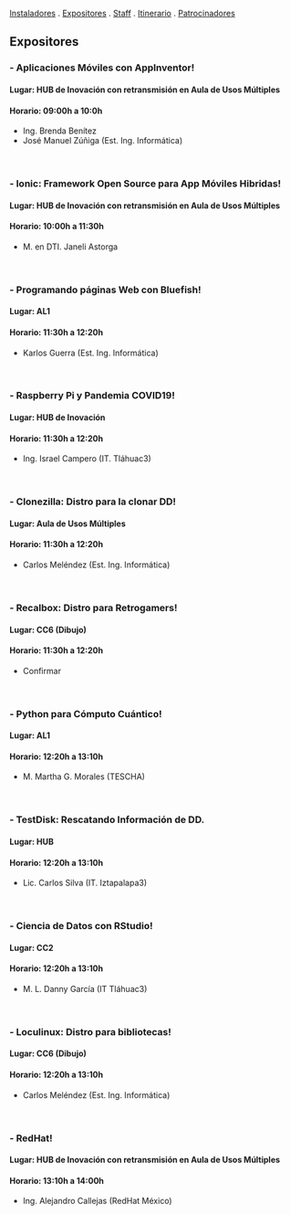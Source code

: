[Instaladores](./instaladores.md) . [Expositores](./expositores) . [Staff](./staff.md) . [Itinerario](./itinerario.md) . [Patrocinadores](./patrocinadores.md)

## Expositores

### - Aplicaciones Móviles con AppInventor!
#### Lugar: HUB de Inovación con retransmisión en Aula de Usos Múltiples
#### Horario: 09:00h a 10:0h
- Ing. Brenda Benítez
- José Manuel Zúñiga (Est. Ing. Informática)<br><br><br>

### - Ionic: Framework Open Source para App Móviles Hibridas!
#### Lugar: HUB de Inovación con retransmisión en Aula de Usos Múltiples
#### Horario: 10:00h a 11:30h
- M. en DTI. Janeli Astorga<br><br><br>

### - Programando páginas Web con Bluefish!
#### Lugar: AL1
#### Horario: 11:30h a 12:20h
- Karlos Guerra (Est. Ing. Informática)<br><br><br>

### - Raspberry Pi y Pandemia COVID19!
#### Lugar: HUB de Inovación
#### Horario: 11:30h a 12:20h
- Ing. Israel Campero (IT. Tláhuac3)<br><br><br>

### - Clonezilla: Distro para la clonar DD!
#### Lugar: Aula de Usos Múltiples
#### Horario: 11:30h a 12:20h
- Carlos Meléndez (Est. Ing. Informática)<br><br><br>

### - Recalbox: Distro para Retrogamers!
#### Lugar: CC6 (Dibujo)
#### Horario: 11:30h a 12:20h
- Confirmar<br><br><br>

### - Python para Cómputo Cuántico!
#### Lugar: AL1
#### Horario: 12:20h a 13:10h
- M. Martha G. Morales (TESCHA)<br><br><br>

### - TestDisk: Rescatando Información de DD.
#### Lugar: HUB
#### Horario: 12:20h a 13:10h
- Lic. Carlos Silva (IT. Iztapalapa3)<br><br><br>

### - Ciencia de Datos con RStudio!
#### Lugar: CC2
#### Horario: 12:20h a 13:10h
- M. L. Danny García (IT Tláhuac3)<br><br><br>

### - Loculinux: Distro para bibliotecas!
#### Lugar: CC6 (Dibujo)
#### Horario: 12:20h a 13:10h
- Carlos Meléndez (Est. Ing. Informática)<br><br><br>

### - RedHat!
#### Lugar: HUB de Inovación con retransmisión en Aula de Usos Múltiples
#### Horario: 13:10h a 14:00h
- Ing. Alejandro Callejas (RedHat México)<br><br><br>
